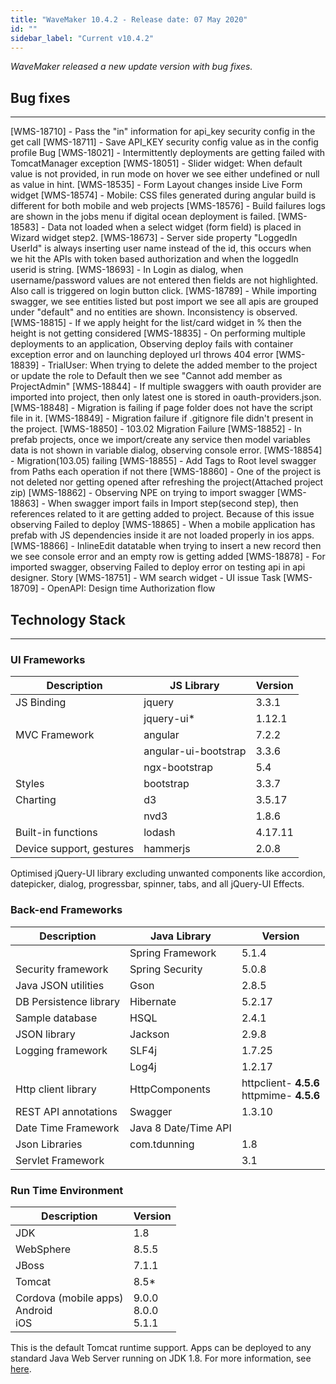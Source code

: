 ```yaml
---
title: "WaveMaker 10.4.2 - Release date: 07 May 2020"
id: ""
sidebar_label: "Current v10.4.2"
---
```

*WaveMaker released a new update version with bug fixes.*

## Bug fixes

---

[WMS-18710] - Pass the "in" information for api_key security config in the get call
[WMS-18711] - Save API_KEY security config value as in the config profile
Bug
[WMS-18021] - Intermittently deployments are getting failed with TomcatManager exception
[WMS-18051] - Slider widget: When default value is not provided, in run mode on hover we see either undefined or null as value in hint.
[WMS-18535] - Form Layout changes inside Live Form widget
[WMS-18574] - Mobile: CSS files generated during angular build is different for both mobile and web projects
[WMS-18576] - Build failures logs are shown in the jobs menu if digital ocean deployment is failed.
[WMS-18583] - Data not loaded when a select widget (form field) is placed in Wizard widget step2.
[WMS-18673] - Server side property "LoggedIn UserId" is always inserting user name instead of the id, this occurs when we hit the APIs with token based authorization and when the loggedIn userid is string.
[WMS-18693] - In Login as dialog, when username/password values are not entered then fields are not highlighted. Also call is triggered on login button click.
[WMS-18789] - While importing swagger, we see entities listed but post import we see all apis are grouped under "default" and no entities are shown. Inconsistency is observed.
[WMS-18815] - If we apply height for the list/card widget in % then the height is not getting considered
[WMS-18835] - On performing multiple deployments to an application, Observing deploy fails with container exception error and on launching deployed url throws 404 error
[WMS-18839] - TrialUser: When trying to delete the added member to the project or update the role to Default then we see "Cannot add member as ProjectAdmin"
[WMS-18844] - If multiple swaggers with oauth provider are imported into project, then only latest one is stored in oauth-providers.json.
[WMS-18848] - Migration is failing if page folder does not have the script file in it.
[WMS-18849] - Migration failure if .gitignore file didn't present in the project.
[WMS-18850] - 103.02 Migration Failure
[WMS-18852] - In prefab projects, once we import/create any service then model variables data is not shown in variable dialog, observing console error.
[WMS-18854] - Migration(103.05) failing
[WMS-18855] - Add Tags to Root level swagger from Paths each operation if not there
[WMS-18860] - One of the project is not deleted nor getting opened after refreshing the project(Attached project zip)
[WMS-18862] - Observing NPE on trying to import swagger
[WMS-18863] - When swagger import fails in Import step(second step), then references related to it are getting added to project. Because of this issue observing Failed to deploy
[WMS-18865] - When a mobile application has prefab with JS dependencies inside it are not loaded properly in ios apps.
[WMS-18866] - InlineEdit datatable when trying to insert a new record then we see console error and an empty row is getting added
[WMS-18878] - For imported swagger, observing Failed to deploy error on testing api in api designer.
Story
[WMS-18751] - WM search widget - UI issue
Task
[WMS-18709] - OpenAPI: Design time Authorization flow


## Technology Stack

---

### UI Frameworks

| Description | JS Library | Version |
| --- | --- | --- |
| JS Binding | jquery | 3.3.1 |
|  | jquery-ui* | 1.12.1 |
| MVC Framework | angular | 7.2.2 |
|  | angular-ui-bootstrap | 3.3.6 |
|  | ngx-bootstrap |5.4|
| Styles | bootstrap | 3.3.7 |
| Charting | d3 | 3.5.17 |
|  | nvd3 | 1.8.6 |
| Built-in functions | lodash | 4.17.11 |
| Device support, gestures | hammerjs | 2.0.8 |

Optimised jQuery-UI library excluding unwanted components like accordion, datepicker, dialog, progressbar, spinner, tabs, and all jQuery-UI Effects.

### Back-end Frameworks

| Description | Java Library | Version |
| --- | --- | --- |
|  | Spring Framework |5.1.4 |
| Security framework | Spring Security | 5.0.8 |
| Java JSON utilities | Gson |2.8.5 |
| DB Persistence library | Hibernate |5.2.17 |
| Sample database | HSQL |2.4.1 |
| JSON library | Jackson |2.9.8 |
| Logging framework | SLF4j |1.7.25 |
|  | Log4j | 1.2.17 |
| Http client library | HttpComponents |httpclient- **4.5.6** <br> httpmime- **4.5.6** |
| REST API annotations | Swagger | 1.3.10 |
| Date Time Framework | Java 8 Date/Time API |  |
| Json Libraries | com.tdunning |  1.8 |
| Servlet Framework |  | 3.1 |

### Run Time Environment

| Description | Version |
| --- | --- |
| JDK | 1.8 |
| WebSphere | 8.5.5 |
| JBoss | 7.1.1 |
| Tomcat | 8.5* |
| Cordova (mobile apps) <br> Android <br> iOS | 9.0.0 <br> 8.0.0   <br> 5.1.1|


This is the default Tomcat runtime support. Apps can be deployed to any standard Java Web Server running on JDK 1.8. For more information, see [here](/learn/app-development/deployment/deployment-web-server).
